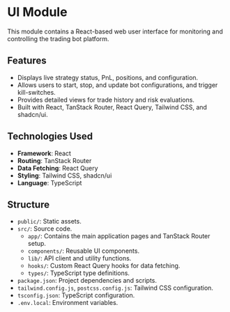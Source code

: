 # UI Module

This module contains a React-based web user interface for monitoring and controlling the trading bot platform.

## Features

- Displays live strategy status, PnL, positions, and configuration.
- Allows users to start, stop, and update bot configurations, and trigger kill-switches.
- Provides detailed views for trade history and risk evaluations.
- Built with React, TanStack Router, React Query, Tailwind CSS, and shadcn/ui.

## Technologies Used

- **Framework**: React
- **Routing**: TanStack Router
- **Data Fetching**: React Query
- **Styling**: Tailwind CSS, shadcn/ui
- **Language**: TypeScript

## Structure

- `public/`: Static assets.
- `src/`: Source code.
  - `app/`: Contains the main application pages and TanStack Router setup.
  - `components/`: Reusable UI components.
  - `lib/`: API client and utility functions.
  - `hooks/`: Custom React Query hooks for data fetching.
  - `types/`: TypeScript type definitions.
- `package.json`: Project dependencies and scripts.
- `tailwind.config.js`, `postcss.config.js`: Tailwind CSS configuration.
- `tsconfig.json`: TypeScript configuration.
- `.env.local`: Environment variables.
